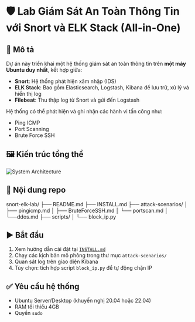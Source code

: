 # 🛡️ Lab Giám Sát An Toàn Thông Tin với Snort và ELK Stack (All-in-One)

## 🧩 Mô tả

Dự án này triển khai một hệ thống giám sát an toàn thông tin trên **một máy Ubuntu duy nhất**, kết hợp giữa:
- **Snort**: Hệ thống phát hiện xâm nhập (IDS)
- **ELK Stack**: Bao gồm Elasticsearch, Logstash, Kibana để lưu trữ, xử lý và hiển thị log
- **Filebeat**: Thu thập log từ Snort và gửi đến Logstash

Hệ thống có thể phát hiện và ghi nhận các hành vi tấn công như:
- Ping ICMP
- Port Scanning
- Brute Force SSH

## 🖼️ Kiến trúc tổng thể

![System Architecture](architecture.png)

## 📁 Nội dung repo
snort-elk-lab/
├── README.md
├── INSTALL.md
├── attack-scenarios/
│ ├── pingicmp.md
│ ├── BruteForceSSH.md
│ └── portscan.md
│ └──ddos.md
├── scripts/
│ └── block_ip.py
## ▶️ Bắt đầu

1. Xem hướng dẫn cài đặt tại [`INSTALL.md`](INSTALL.md)
2. Chạy các kịch bản mô phỏng trong thư mục `attack-scenarios/`
3. Quan sát log trên giao diện Kibana
4. Tùy chọn: tích hợp script `block_ip.py` để tự động chặn IP

## ✅ Yêu cầu hệ thống

- Ubuntu Server/Desktop (khuyến nghị 20.04 hoặc 22.04)
- RAM tối thiểu 4GB
- Quyền `sudo`
